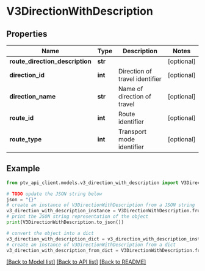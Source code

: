 # V3DirectionWithDescription


## Properties

Name | Type | Description | Notes
------------ | ------------- | ------------- | -------------
**route_direction_description** | **str** |  | [optional] 
**direction_id** | **int** | Direction of travel identifier | [optional] 
**direction_name** | **str** | Name of direction of travel | [optional] 
**route_id** | **int** | Route identifier | [optional] 
**route_type** | **int** | Transport mode identifier | [optional] 

## Example

```python
from ptv_api_client.models.v3_direction_with_description import V3DirectionWithDescription

# TODO update the JSON string below
json = "{}"
# create an instance of V3DirectionWithDescription from a JSON string
v3_direction_with_description_instance = V3DirectionWithDescription.from_json(json)
# print the JSON string representation of the object
print(V3DirectionWithDescription.to_json())

# convert the object into a dict
v3_direction_with_description_dict = v3_direction_with_description_instance.to_dict()
# create an instance of V3DirectionWithDescription from a dict
v3_direction_with_description_from_dict = V3DirectionWithDescription.from_dict(v3_direction_with_description_dict)
```
[[Back to Model list]](../README.md#documentation-for-models) [[Back to API list]](../README.md#documentation-for-api-endpoints) [[Back to README]](../README.md)


